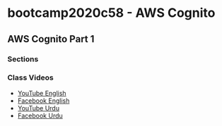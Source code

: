 # bootcamp2020c58 - AWS Cognito

## AWS Cognito Part 1

### Sections

### Class Videos

- [YouTube English](https://www.youtube.com/watch?v=vC33wJ6DfjQ&ab_channel=PanacloudServerlessSaaSTraining)
- [Facebook English](https://www.facebook.com/zeeshanhanif/videos/10225372583806438)
- [YouTube Urdu](https://www.youtube.com/watch?v=BXIWIUkl2tM&ab_channel=PanacloudServerlessSaaSTraininginUrdu)
- [Facebook Urdu](https://www.facebook.com/zeeshanhanif/videos/10225381665553476)
